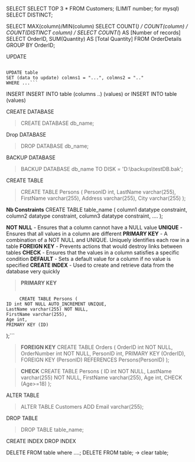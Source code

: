 SELECT
SELECT TOP 3 * FROM Customers; (LIMIT number; for mysql)
SELECT DISTINCT;

SELECT MAX(column)/MIN(column)
SELECT COUNT(*) / COUNT(column) /  COUNT(DISTINCT column) / SELECT COUNT(*) AS [Number of records]
SELECT OrderID, SUM(Quantity) AS [Total Quantity]
FROM OrderDetails
GROUP BY OrderID;




UPDATE

> 	```psql
	UPDATE table
	SET (data to update) colmns1 = "...", colmns2 = ".."
	WHERE ...```



INSERT
	INSERT INTO table (columns ..) (values) or INSERT INTO table (values)

CREATE DATABASE
> CREATE DATABASE db_name;

Drop DATABASE
> DROP DATABASE db_name;

BACKUP DATABASE
>	BACKUP DATABASE db_name
	TO DISK = 'D:\backups\testDB.bak';

CREATE TABLE
>	CREATE TABLE Persons (
    PersonID int,
    LastName varchar(255),
    FirstName varchar(255),
    Address varchar(255),
    City varchar(255)
);

**Nb Constraints**
	CREATE TABLE table_name (
    column1 datatype constraint,
    column2 datatype constraint,
    column3 datatype constraint,
    ....
);

**NOT NULL** - Ensures that a column cannot have a NULL value
**UNIQUE** - Ensures that all values in a column are different
**PRIMARY KEY** - A combination of a NOT NULL and UNIQUE. Uniquely identifies each row in a table
**FOREIGN KEY** - Prevents actions that would destroy links between tables
**CHECK** - Ensures that the values in a column satisfies a specific condition
**DEFAULT** - Sets a default value for a column if no value is specified
**CREATE INDEX** - Used to create and retrieve data from the database very quickly


> **PRIMARY KEY**
> ```Mysql
		 CREATE TABLE Persons (
    ID int NOT NULL AUTO_INCREMENT UNIQUE,
    LastName varchar(255) NOT NULL,
    FirstName varchar(255),
    Age int,
    PRIMARY KEY (ID)
);```

> **FOREIGN KEY**
>	CREATE TABLE Orders (
    	OrderID int NOT NULL,
    	OrderNumber int NOT NULL,
    	PersonID int,
    	PRIMARY KEY (OrderID),
    	FOREIGN KEY (PersonID) REFERENCES Persons(PersonID)
	);

> **CHECK**
>	CREATE TABLE Persons (
    	ID int NOT NULL,
    	LastName varchar(255) NOT NULL,
    	FirstName varchar(255),
    	Age int,
    	CHECK (Age>=18)
);


ALTER TABLE
> 	ALTER TABLE Customers
	ADD Email varchar(255);

DROP TABLE
> DROP TABLE table_name;

CREATE INDEX
DROP INDEX





DELETE FROM table where ....;
DELETE FROM table; -> clear table;



